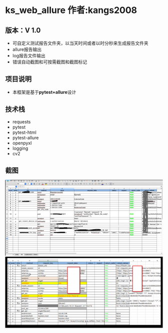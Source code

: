 # ks_web_allure         作者:kangs2008

## 版本：V 1.0
- 可自定义测试报告文件夹，以当天时间或者以时分秒来生成报告文件夹
- allure报告输出
- log报告文件输出
- 错误自动截图和可按需截图和截图标记

## 项目说明
- 本框架是基于**pytest+allure**设计

## 技术栈
- requests
- pytest
- pytest-html
- pytest-allure
- openpyxl
- logging
- cv2

## 截图
![allure1 report](./Sn.png "Sn.png")
![allure2 report](./Sn2.png "Sn2.png")